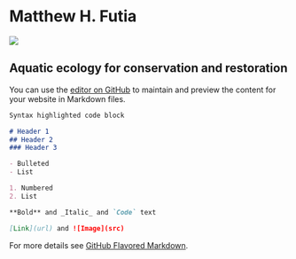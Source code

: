 # Matthew H. Futia

![](https://github.com/mfutia/mfutia.github.io/LakeTrout.jpg)
## Aquatic ecology for conservation and restoration

You can use the [editor on GitHub](https://github.com/mfutia/mfutia.github.io/edit/main/index.md) to maintain and preview the content for your website in Markdown files.

```markdown
Syntax highlighted code block

# Header 1
## Header 2
### Header 3

- Bulleted
- List

1. Numbered
2. List

**Bold** and _Italic_ and `Code` text

[Link](url) and ![Image](src)
```

For more details see [GitHub Flavored Markdown](https://guides.github.com/features/mastering-markdown/).

